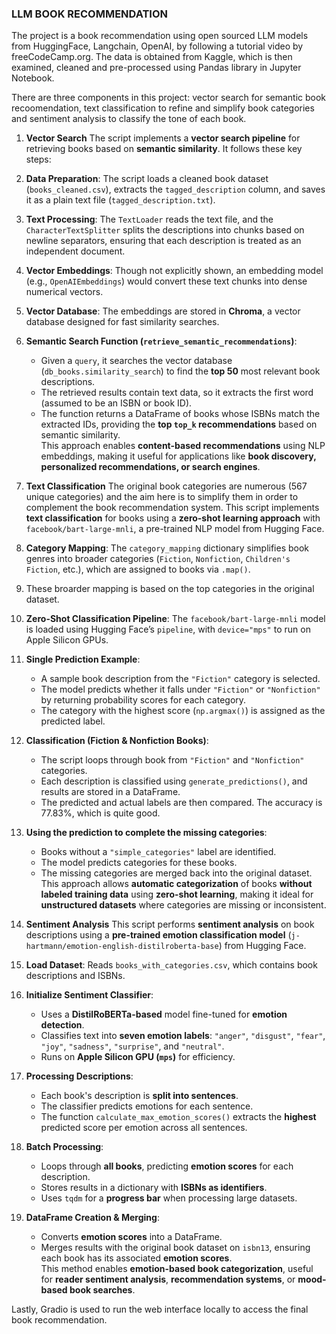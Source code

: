 ### LLM BOOK RECOMMENDATION

The project is a book recommendation using open sourced LLM models from HuggingFace, Langchain, OpenAI, by following a tutorial video by freeCodeCamp.org.
The data is obtained from Kaggle, which is then examined, cleaned and pre-processed using Pandas library in Jupyter Notebook.

There are three components in this project: vector search for semantic book recoomendation, text classification to refine and simplify book categories and sentiment analysis to classify the tone of each book.

1. **Vector Search**
   The script implements a **vector search pipeline** for retrieving books based on **semantic similarity**. It follows these key steps:  
  1. **Data Preparation**: The script loads a cleaned book dataset (`books_cleaned.csv`), extracts the `tagged_description` column, and saves it as a plain text file (`tagged_description.txt`).  
  2. **Text Processing**: The `TextLoader` reads the text file, and the `CharacterTextSplitter` splits the descriptions into chunks based on newline separators, ensuring that each description is treated as an independent document.  
  3. **Vector Embeddings**: Though not explicitly shown, an embedding model (e.g., `OpenAIEmbeddings`) would convert these text chunks into dense numerical vectors.  
  4. **Vector Database**: The embeddings are stored in **Chroma**, a vector database designed for fast similarity searches.  
  5. **Semantic Search Function (`retrieve_semantic_recommendations`)**:  
     - Given a `query`, it searches the vector database (`db_books.similarity_search`) to find the **top 50** most relevant book descriptions.  
     - The retrieved results contain text data, so it extracts the first word (assumed to be an ISBN or book ID).  
     - The function returns a DataFrame of books whose ISBNs match the extracted IDs, providing the **top `top_k` recommendations** based on semantic similarity.  
  This approach enables **content-based recommendations** using NLP embeddings, making it useful for applications like **book discovery, personalized recommendations, or search engines**.

2. **Text Classification**
  The original book categories are numerous (567 unique categories) and the aim here is to simplify them in order to complement the book recommendation system.
  This script implements **text classification** for books using a **zero-shot learning approach** with `facebook/bart-large-mnli`, a pre-trained NLP model from Hugging Face.
  1. **Category Mapping**: The `category_mapping` dictionary simplifies book genres into broader categories (`Fiction`, `Nonfiction`, `Children's Fiction`, etc.), which are assigned to books via `.map()`.
  2. These broarder mapping is based on the top categories in the original dataset.
  3. **Zero-Shot Classification Pipeline**: The `facebook/bart-large-mnli` model is loaded using Hugging Face’s `pipeline`, with `device="mps"` to run on Apple Silicon GPUs.  
  4. **Single Prediction Example**:  
     - A sample book description from the `"Fiction"` category is selected.  
     - The model predicts whether it falls under `"Fiction"` or `"Nonfiction"` by returning probability scores for each category.  
     - The category with the highest score (`np.argmax()`) is assigned as the predicted label.  
  5. **Classification (Fiction & Nonfiction Books)**:  
     - The script loops through book from `"Fiction"` and `"Nonfiction"` categories.  
     - Each description is classified using `generate_predictions()`, and results are stored in a DataFrame.
     - The predicted and actual labels are then compared. The accuracy is 77.83%, which is quite good.
  6. **Using the prediction to complete the missing categories**:  
     - Books without a `"simple_categories"` label are identified.  
     - The model predicts categories for these books.  
     - The missing categories are merged back into the original dataset.  
  This approach allows **automatic categorization** of books **without labeled training data** using **zero-shot learning**, making it ideal for **unstructured datasets** where categories are missing or inconsistent. 
     
3. **Sentiment Analysis**
  This script performs **sentiment analysis** on book descriptions using a **pre-trained emotion classification model** (`j-hartmann/emotion-english-distilroberta-base`) from Hugging Face.  
  1. **Load Dataset**: Reads `books_with_categories.csv`, which contains book descriptions and ISBNs.  
  2. **Initialize Sentiment Classifier**:  
     - Uses a **DistilRoBERTa-based** model fine-tuned for **emotion detection**.  
     - Classifies text into **seven emotion labels**: `"anger"`, `"disgust"`, `"fear"`, `"joy"`, `"sadness"`, `"surprise"`, and `"neutral"`.  
     - Runs on **Apple Silicon GPU (`mps`)** for efficiency.  
  3. **Processing Descriptions**:  
     - Each book's description is **split into sentences**.  
     - The classifier predicts emotions for each sentence.  
     - The function `calculate_max_emotion_scores()` extracts the **highest** predicted score per emotion across all sentences.  
  4. **Batch Processing**:  
     - Loops through **all books**, predicting **emotion scores** for each description.  
     - Stores results in a dictionary with **ISBNs as identifiers**.  
     - Uses `tqdm` for a **progress bar** when processing large datasets.  
  5. **DataFrame Creation & Merging**:  
     - Converts **emotion scores** into a DataFrame.  
     - Merges results with the original book dataset on `isbn13`, ensuring each book has its associated **emotion scores**.  
  This method enables **emotion-based book categorization**, useful for **reader sentiment analysis**, **recommendation systems**, or **mood-based book searches**. 

Lastly, Gradio is used to run the web interface locally to access the final book recommendation.
